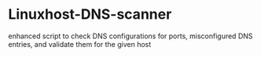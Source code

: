 # Linuxhost-DNS-scanner
enhanced script to check DNS configurations for ports, misconfigured DNS entries, and validate them for the given host
